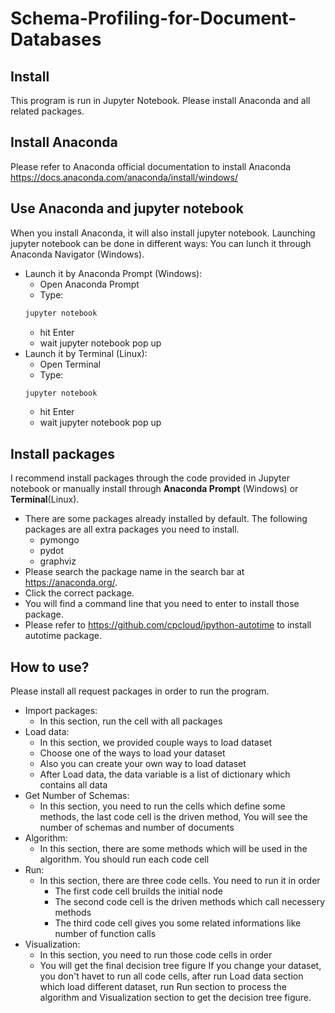 # Schema-Profiling-for-Document-Databases

## Install
This program is run in Jupyter Notebook. Please install Anaconda and all related packages. 

## Install Anaconda
Please refer to Anaconda official documentation to install Anaconda https://docs.anaconda.com/anaconda/install/windows/

## Use Anaconda and jupyter notebook

When you install Anaconda, it will also install jupyter notebook. Launching jupyter notebook can be done in different ways:
You can lunch it through Anaconda Navigator (Windows).
* Launch it by Anaconda Prompt (Windows):
  * Open Anaconda Prompt
  * Type: 
  ```sh
  jupyter notebook
  ```
  * hit Enter
  * wait jupyter notebook pop up
* Launch it by Terminal (Linux):
  * Open Terminal
  * Type: 
  ```sh
  jupyter notebook
  ```
  * hit Enter
  * wait jupyter notebook pop up

## Install packages

I recommend install packages through the code provided in Jupyter notebook or manually install through **Anaconda Prompt** (Windows) or **Terminal**(Linux). 
* There are some packages already installed by default. The following packages are all extra packages you need to install.
  * pymongo
  * pydot
  * graphviz
* Please search the package name in the search bar at https://anaconda.org/.
* Click the correct package. 
* You will find a command line that you need to enter to install those package. 
* Please refer to https://github.com/cpcloud/ipython-autotime to install autotime package.

## How to use?

Please install all request packages in order to run the program.
* Import packages:
  * In this section, run the cell with all packages
* Load data:
  * In this section, we provided couple ways to load dataset
  * Choose one of the ways to load your dataset
  * Also you can create your own way to load dataset
  * After Load data, the data variable is a list of dictionary which contains all data
* Get Number of Schemas:
  * In this section, you need to run the cells which define some methods, the last code cell is the driven method, You will see the number of schemas and number of documents
* Algorithm:
  * In this section, there are some methods which will be used in the algorithm. You should run each code cell
* Run:
  * In this section, there are three code cells. You need to run it in order
    * The first code cell bruilds the initial node
    * The second code cell is the driven methods which call necessery methods
    * The third code cell gives you some related informations like number of function calls
* Visualization:
  * In this section, you need to run those code cells in order
  * You will get the final decision tree figure
If you change your dataset, you don't havet to run all code cells, after run Load data section which load different dataset, run Run section to process the algorithm and Visualization section to get the decision tree figure.

